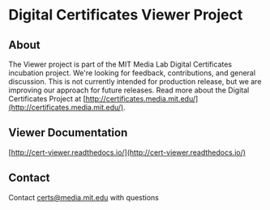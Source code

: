 Digital Certificates Viewer Project
===================================

About
-----

The Viewer project is part of the MIT Media Lab Digital Certificates incubation project. We're looking for feedback,
contributions, and general discussion. This is not currently intended for production release, but we are improving
our approach for future releases. Read more about the Digital Certificates Project at
[http://certificates.media.mit.edu/](http://certificates.media.mit.edu/).


Viewer Documentation
--------------------

[http://cert-viewer.readthedocs.io/](http://cert-viewer.readthedocs.io/)


Contact
-------

Contact [certs@media.mit.edu](mailto:certs@media.mit.edu) with questions


